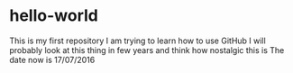 # hello-world
This is my first repository
I am trying to learn how to use GitHub
I will probably look at this thing in few years and think how nostalgic this is
The date now is 17/07/2016
